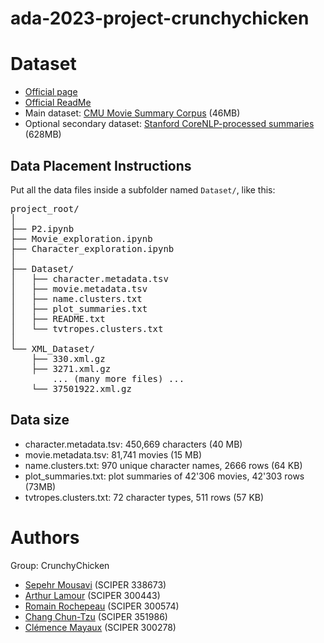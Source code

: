 # ada-2023-project-crunchychicken

# Dataset

- [Official page](https://www.cs.cmu.edu/~ark/personas/)
- [Official ReadMe](https://github.com/epfl-ada/ada-2023-project-crunchychicken/blob/main/cmu_readme.md)
- Main dataset: [CMU Movie Summary Corpus](https://www.cs.cmu.edu/~ark/personas/data/MovieSummaries.tar.gz) (46MB)
- Optional secondary dataset: [Stanford CoreNLP-processed summaries](https://www.cs.cmu.edu/~ark/personas/data/corenlp_plot_summaries.tar) (628MB)

## Data Placement Instructions
Put all the data files inside a subfolder named `Dataset/`, like this:
<pre>
project_root/
│
├── P2.ipynb
├── Movie_exploration.ipynb
├── Character_exploration.ipynb
│
├── Dataset/
│   ├── character.metadata.tsv
│   ├── movie.metadata.tsv
│   ├── name.clusters.txt
│   ├── plot_summaries.txt
│   ├── README.txt
│   └── tvtropes.clusters.txt
│
└── XML_Dataset/
    ├── 330.xml.gz
    ├── 3271.xml.gz
    &nbsp;&nbsp;&nbsp;&nbsp;... (many more files) ...
    └── 37501922.xml.gz
</pre>

## Data size
- character.metadata.tsv: 450,669 characters (40 MB) 
- movie.metadata.tsv: 81,741 movies (15 MB)
- name.clusters.txt: 970 unique character names, 2666 rows (64 KB)
- plot_summaries.txt: plot summaries of 42'306 movies, 42'303 rows (73MB)
- tvtropes.clusters.txt: 72 character types, 511 rows (57 KB)

# Authors
Group: CrunchyChicken
- [Sepehr Mousavi](mailto:sepehr.mousavi@epfl.ch) (SCIPER 338673)
- [Arthur Lamour](mailto:arthur.lamour@epfl.ch) (SCIPER 300443)
- [Romain Rochepeau](mailto:romain.rochepeau@epfl.ch) (SCIPER 300574)
- [Chang Chun-Tzu](mailto:chun-tzu.chang@epfl.ch) (SCIPER 351986)
- [Clémence Mayaux](mailto:clemence.mayaux@epfl.ch) (SCIPER 300278)
